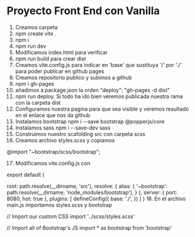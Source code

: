 # Proyecto Front End con Vanilla
1. Creamos carpeta
2. npm create vite .
3. npm i
4. npm run dev
5. Modificamos index.html para verificar
6. npm run build para crear dist
7. Creamos vite.config.js para indicar en 'base' que sustituya '/' por './' para poder publicar en github pages
8. Creamos repositorio publico y subimos a github
9. npm i gh-pages
10. añadimos a package.json la orden  "deploy": "gh-pages -d dist"
11. npm run deploy. Si todo ha ido bien veremos publicada nuestra rama con la carpeta dist
12. Configuramos nuestra pagina para que sea visible y veremos resultado en el enlace que nos da github
13. Instalamos bootstrap npm i --save bootstrap @popperjs/core
14. Instalamos sass npm i --save-dev sass
15. Construimos nuestro scafolding src con carpeta scss
16. Creamos archivo styles.scss y copiamos

 @import "~bootstrap/scss/bootstrap";

17. Modificamos vite.config.js con

export default {
   
  root: path.resolve(__dirname, 'src'),
  resolve: {
    alias: {
      '~bootstrap': path.resolve(__dirname, 'node_modules/bootstrap'),
    }
  },
  server: {
    port: 8080,
    hot: true
  },
  plugins: [
    defineConfig({
        base: './',
    })
  ]
}
18. En el archivo main.js importamos styles.scss y bootstrap

// Import our custom CSS
import '../scss/styles.scss'

// Import all of Bootstrap's JS
import * as bootstrap from 'bootstrap'
